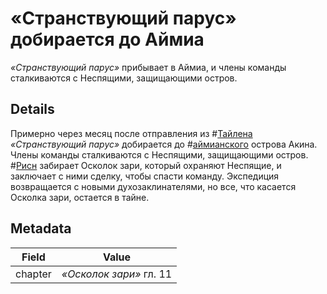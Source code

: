 # «Странствующий парус» добирается до Аймиа
*«Странствующий парус»* прибывает в Аймиа, и члены команды сталкиваются с Неспящими, защищающими остров.

## Details
Примерно через месяц после отправления из #[Тайлена](locations/thaylen-city) *«Странствующий парус»* добирается до #[аймианского](locations/aimia) острова Акина. Члены команды сталкиваются с Неспящими, защищающими остров. #[Рисн](characters/rysn) забирает Осколок зари, который охраняют Неспящие, и заключает с ними сделку, чтобы спасти команду. Экспедиция возвращается с новыми духозаклинателями, но все, что касается Осколка зари, остается в тайне.


## Metadata
| Field | Value |
| ----- | ----- |
| chapter | *«Осколок зари»* гл. 11 |

